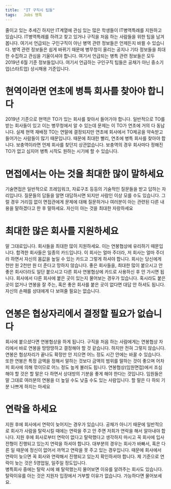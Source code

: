 ```yaml
---
title:  "IT 구직시 팁들"
tags:	Jobs 병특
---
```


줄이고 있는 추세긴 하지만 IT계열에 관심 있는 많은 학생들이 IT병역특례를 지원하고 있습니다. IT병역특례를 하려고 찾고 있거나 구직을 처음 하는 사람들을 위한 팁을 남겨 봅니다. 여기서 언급되는 구인구직이 아닌 병역 관련 정보들은 언제든지 바뀔 수 있습니다. 병역 관련 정보들은 쉽게 바뀌기 때문에 병무청이 올리는 공지나 기타 정보들을 최대한 수집하고 관심을 기울이셔야 합니다. 여기서 언급되는 병특 관련 정보들은 모두 2019년 6월 기준 정보들입니다. 여기서 언급하는 구인구직 팁들은 공채가 아닌 중소기업(스타트업) 상시채용 기준입니다.

# 현역이라면 연초에 병특 회사를 찾아야 합니다
2019년 기준으로 현역은 TO가 있는 회사를 찾아서 들어가야 합니다. 일반적으로 TO를 받는 회사들이 있고 이는 병무청에서 알 수 있는데 문제는 이 TO가 연초에 거의 다 동납니다. 실제 현역 재배정 TO는 연말에 결정되지만 연초에 회사에서 TO제공을 약속받고 들어가는 사람들이 많기 때문입니다. 때문에 최대한 빨리, 연초에 병특 회사를 찾아야 합니다.
보충역이라면 언제 회사를 찾던지 상관없습니다. 보충역의 경우 회사마다 정해진 TO가 없고 심지어 병특 시작도 원하는 시기에 할 수 있습니다.

# 면접에서는 아는 것을 최대한 많이 말하세요
기술면접은 일반적으로 프레임워크, 자료구조 등등의 기술적인 질문들을 받고 답하는 자리입니다. 질문들의 답들을 알면 대답하시면 되지만 사람인 이상 모를 수도 있습니다. 그럴 경우 거리낌 없이 면접관에게 문제에 대해 질문하거나 여러분이 아는 관련된 다른 내용을 말하겠다고 한 후 말하세요. 자신이 아는 것을 최대한 자랑하세요

# 최대한 많은 회사를 지원하세요
말 그대로입니다. 회사들을 최대한 많이 지원하세요. 이는 연봉협상에 유리하기 때문입니다. 합격한 회사들은 일종의 카드입니다. 이 회사는 얼마 주더라, 저 회사는 얼마 주더라 하면서 자신의 몸값을 높일 수 있는 카드고 그렇게 하셔야 합니다. 회사는 당신에게 천만 원 2천만 원 더 준다고 망하지 않습니다. 좋은 회사들을, 최대한 많이 붙으시고 안 좋은 회사더라도 일단 붙으시고 다른 회사 연봉협상에 카드로 사용하신 후 안 가시면 됩니다. 회사에서 다른 회사에 붙은 곳이 있는지 물어보는 경우가 있습니다. 혹시라도 붙은 곳이 없거나 연봉을 잘 주는, 혹은 좋은 회사를 붙은 곳이 없다면 대답 안 하셔도 됩니다. 자신의 손패를 상대에게 다 보여줄 필요는 없습니다.

# 연봉은 협상자리에서 결정할 필요가 없습니다
회사에 붙으셨다면 연봉협상을 하게 됩니다. 구직을 처음 하는 사람에게는 연봉협상 자리에서 바로 연봉을 땅땅땅하고 결정해야 할 것 같습니다. 하지만 전혀 그렇지 않습니다. 연봉은 협상자리가 끝나도 확정만 안 지으면 어느 정도 시간 안에는 바꿀 수 있습니다.
또한 연봉은 특정 금액을 정해서 말하는 것보다 금액의 범위를 말하는 것이 좋으며 어차피 회사에 의해 깎이므로 어느 정도 높게 불러도 됩니다. 연봉협상(임원면접)에서 조심해야 할 것은 할 말은 다 하면서 상대방의 기분을 좋게 해야 한다는 것입니다. 임원들은 말 그대로 여러분의 연봉을 더 높일 수도 낮출 수도 있는 사람입니다. 할 말은 다 하되 기분 나쁘게 하지는 마세요

# 연락을 하세요
지원 후에 회사에서 연락이 늦어지는 경우가 있습니다. 공채가 아니기 때문에 일반적으로 회사가 사람을 탈락시킬 때에는 연락을 주고 안 주면 저희가 연락을 해서 알아내야 합니다. 지원 후에 회사로부터 연락이 없다고 탈락했다고 생각하지 마시고 꼭 회사에 입사 전형이 진행되고 있는지 연락을 하셔야 합니다. 대부분의 경우는 회사가 바빠서, 혹은 다른 일 때문에 정신이 없어서 까먹고 연락을 못 주고 있는 경우입니다. 때문에 회사에서 연락이 늦으면 꼭 회사와 연락해서 진행되고 있는지 확인하셔야 합니다. 제 기준으로 연락이 늦는 것은 5영업일, 일주일 정도입니다.<br>
병특회사 중에는 탈락 시에 왜 탈락했는지 물어보면 이유를 알려주는 회사도 있습니다. 탈락이유를 아는 것은 지원자 입장에서 거부할 이유가 없습니다. 가능하다면 물어보세요.
